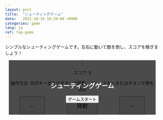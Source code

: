 ```yaml
---
layout: post
title:  "シューティングゲーム"
date:   2025-10-16 18:20:00 +0900
categories: game
lang: ja
ref: tap-game
---
```


シンプルなシューティングゲームです。左右に動いて敵を倒し、スコアを稼ぎましょう！

<div id="game-container" style="position: relative; text-align: center; font-family: sans-serif; width: 480px; margin: auto;">
  <canvas id="gameCanvas" width="480" height="320" style="background-color: #333; border: 1px solid #ccc;"></canvas>
  <div id="game-overlay" style="position: absolute; top: 0; left: 0; width: 100%; height: 100%; background-color: rgba(0, 0, 0, 0.7); color: white; display: flex; flex-direction: column; justify-content: center; align-items: center;">
    <h2 id="message">シューティングゲーム</h2>
    <button id="start-button">ゲームスタート</button>
    <button id="restart-button" style="display: none;">もう一度遊ぶ</button>
  </div>
  <p>スコア: <span id="score">0</span></p>
  <p>操作方法: 矢印キーまたはボタンで移動、スペースキーまたはボタンで弾を発射</p>
  <div id="controls" style="margin-top: 10px; display: flex; justify-content: space-around; -webkit-user-select: none; user-select: none;">
    <button id="left-button" style="padding: 15px 30px; font-size: 18px;">←</button>
    <button id="fire-button" style="padding: 15px 30px; font-size: 18px;">発射</button>
    <button id="right-button" style="padding: 15px 30px; font-size: 18px;">→</button>
  </div>
</div>

<script>
  const canvas = document.getElementById('gameCanvas');
  const ctx = canvas.getContext('2d');
  const scoreElement = document.getElementById('score');
  const gameOverlay = document.getElementById('game-overlay');
  const messageEl = document.getElementById('message');
  const startButton = document.getElementById('start-button');
  const restartButton = document.getElementById('restart-button');
  const leftButton = document.getElementById('left-button');
  const rightButton = document.getElementById('right-button');
  const fireButton = document.getElementById('fire-button');

  let score = 0;
  let rightPressed = false;
  let leftPressed = false;
  let gameState = 'start'; // 'start', 'playing', 'gameOver'
  let animationFrameId;

  const player = { x: canvas.width / 2 - 15, y: canvas.height - 30, width: 30, height: 20, color: 'cyan', speed: 5 };
  const bullets = [];
  const bullet = { width: 5, height: 10, color: 'yellow', speed: 7, cooldown: 15, timer: 0 };
  const enemies = [];
  const enemy = { width: 30, height: 20, color: 'magenta', speed: 2, spawnInterval: 60, timer: 0 };

  function resetGame() {
    score = 0;
    scoreElement.textContent = score;
    player.x = canvas.width / 2 - 15;
    bullets.length = 0;
    enemies.length = 0;
    bullet.timer = 0;
    enemy.timer = 0;
    rightPressed = false;
    leftPressed = false;
  }

  function startGame() {
    resetGame();
    gameState = 'playing';
    gameOverlay.style.display = 'none';
    gameLoop();
  }

  function gameOver() {
    gameState = 'gameOver';
    cancelAnimationFrame(animationFrameId);
    messageEl.textContent = 'ゲームオーバー';
    restartButton.style.display = 'block';
    startButton.style.display = 'none';
    gameOverlay.style.display = 'flex';
  }

  // Event Listeners for controls
  document.addEventListener('keydown', e => {
    if (e.key === 'Right' || e.key === 'ArrowRight') rightPressed = true;
    else if (e.key === 'Left' || e.key === 'ArrowLeft') leftPressed = true;
    else if (e.key === ' ') fireBullet();
  });
  document.addEventListener('keyup', e => {
    if (e.key === 'Right' || e.key === 'ArrowRight') rightPressed = false;
    else if (e.key === 'Left' || e.key === 'ArrowLeft') leftPressed = false;
  });

  // Touch/Mouse controls
  leftButton.addEventListener('mousedown', () => leftPressed = true);
  leftButton.addEventListener('mouseup', () => leftPressed = false);
  leftButton.addEventListener('touchstart', (e) => { e.preventDefault(); leftPressed = true; });
  leftButton.addEventListener('touchend', () => leftPressed = false);

  rightButton.addEventListener('mousedown', () => rightPressed = true);
  rightButton.addEventListener('mouseup', () => rightPressed = false);
  rightButton.addEventListener('touchstart', (e) => { e.preventDefault(); rightPressed = true; });
  rightButton.addEventListener('touchend', () => rightPressed = false);

  fireButton.addEventListener('click', fireBullet);

  startButton.addEventListener('click', startGame);
  restartButton.addEventListener('click', startGame);

  function fireBullet() {
    if (gameState !== 'playing' || bullet.timer > 0) return;
    bullets.push({ x: player.x + player.width / 2 - bullet.width / 2, y: player.y, width: bullet.width, height: bullet.height, color: bullet.color });
    bullet.timer = bullet.cooldown;
  }

  function spawnEnemy() {
    if (enemy.timer <= 0) {
      enemies.push({ x: Math.random() * (canvas.width - enemy.width), y: -enemy.height, width: enemy.width, height: enemy.height, color: enemy.color });
      enemy.timer = enemy.spawnInterval;
    }
  }

  function update() {
    if (gameState !== 'playing') return;

    if (rightPressed && player.x < canvas.width - player.width) player.x += player.speed;
    if (leftPressed && player.x > 0) player.x -= player.speed;

    if (bullet.timer > 0) bullet.timer--;
    if (enemy.timer > 0) enemy.timer--;

    spawnEnemy();

    for (let i = bullets.length - 1; i >= 0; i--) {
      const b = bullets[i];
      b.y -= bullet.speed;
      if (b.y < -b.height) bullets.splice(i, 1);
    }

    for (let i = enemies.length - 1; i >= 0; i--) {
      const e = enemies[i];
      e.y += enemy.speed;
      if (e.y > canvas.height) {
        enemies.splice(i, 1);
        gameOver();
        return;
      }
    }

    for (let i = bullets.length - 1; i >= 0; i--) {
      for (let j = enemies.length - 1; j >= 0; j--) {
        const b = bullets[i];
        const e = enemies[j];
        if (b && e && b.x < e.x + e.width && b.x + b.width > e.x && b.y < e.y + e.height && b.y + b.height > e.y) {
          bullets.splice(i, 1);
          enemies.splice(j, 1);
          score += 10;
          scoreElement.textContent = score;
        }
      }
    }
  }

  function draw() {
    ctx.clearRect(0, 0, canvas.width, canvas.height);
    ctx.fillStyle = player.color;
    ctx.fillRect(player.x, player.y, player.width, player.height);
    for (const b of bullets) {
      ctx.fillStyle = b.color;
      ctx.fillRect(b.x, b.y, b.width, b.height);
    }
    for (const e of enemies) {
      ctx.fillStyle = e.color;
      ctx.fillRect(e.x, e.y, e.width, e.height);
    }
  }

  function gameLoop() {
    update();
    draw();
    if (gameState === 'playing') {
      animationFrameId = requestAnimationFrame(gameLoop);
    }
  }

  // Initial draw
  draw();
</script>
